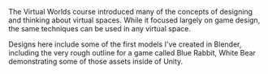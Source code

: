 The Virtual Worlds course introduced many of the concepts of designing and thinking about virtual spaces. While it focused largely on game design, the same techniques can be used in any virtual space.

Designs here include some of the first models I've created in Blender, including the very rough outline for a game called Blue Rabbit, White Bear demonstrating some of those assets inside of Unity.